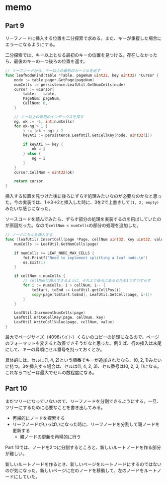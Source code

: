 # memo

## Part 9

リーフノードに挿入する位置を二分探索で求める。また、キーが重複した場合にエラーになるようにする。

二分探索では、キー以上となる最初のキーの位置を見つける。存在しなかったら、最後のキーの一つ後ろの位置を返す。

```go
// リーフノードから、キー以上の最初のカーソルを返す
func leafNodeFind(table *Table, pageNum uint32, key uint32) *Cursor {
	node := table.pager.GetPage(pageNum)
	numCells := persistence.LeafUtil.GetNumCells(node)
	cursor := &Cursor{
		table:   table,
		PageNum: pageNum,
		CellNum: 0,
	}

	// キー以上の最初のインデックスを探す
	ng, ok := -1, int(numCells)
	for ok-ng > 1 {
		i := (ok + ng) / 2
		keyAtI := persistence.LeafUtil.GetCellKey(node, uint32(i))

		if keyAtI >= key {
			ok = i
		} else {
			ng = i
		}
	}
	cursor.CellNum = uint32(ok)

	return cursor
}
```

挿入する位置を見つけた後に後ろにずらす処理みたいなのが必要なのかなと思った。今の実装では、1→3→2と挿入した時に、3を2で上書きして`(1, 2, empty)`みたいな感じになった。

ソースコードを読んでみたら、ずらす部分の処理を実装するのを飛ばしていたのが原因だった。なので`cellNum < numCells`の部分の処理を追加した。

```go
// ノードにセルを挿入する
func (leafUtil) InsertCell(page *Page, cellNum uint32, key uint32, value []byte) {
	numCells := LeafUtil.GetNumCells(page)

	if numCells >= LEAF_NODE_MAX_CELLS {
		fmt.Printf("Need to implement splitting a leaf node.\n")
		os.Exit(1)
	}

	if cellNum < numCells {
		// cellNumに挿入できるように、それより後ろにあるセルを1つずつずらす
		for i := numCells; i > cellNum; i-- {
			toStart, toEnd := LeafUtil.getCellPos(i)
			copy(page[toStart:toEnd], LeafUtil.GetCell(page, i-1))
		}
	}

	LeafUtil.IncrementNumCells(page)
	LeafUtil.WriteCellKey(page, cellNum, key)
	LeafUtil.WriteCellValue(page, cellNum, value)
}
```
最大でページサイズ（4096バイト）くらいのコピーの処理になるので、ページのフォーマットを変えると改善できそうだなと思った。例えば、行の挿入は末尾にして、キーの昇順にセル番号を持っておくとか。

具体的には、セルに(1, 4, 2)という順番でキーが追加されたなら、(0, 2, 1)みたいに持つ。3を挿入する場合は、セルは(1, 4, 2, 3)、セル番号は(0, 2, 3, 1)になる。これならコピーは最大でセルの数程度になる。

## Part 10

まだツリーになっていないので、リーフノードを分割できるようにする。一旦、ツリーにするために必要なことを書き出してみる。

- 再帰的にノードを探索する
- リーフノードがいっぱいになった時に、リーフノードを分割して親ノードを更新する
	- 親ノードの更新を再帰的に行う

Part 10では、ノードを2つに分割するところと、新しいルートノードを作る部分が難しい。

新しいルートノードを作るとき、新しいページをルートノードにするのではないのが気になった。新しいページに左のノードを移動して、左のノードをルートノードにしていた。
